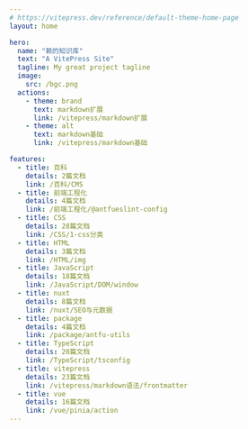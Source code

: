 ```yaml
---
# https://vitepress.dev/reference/default-theme-home-page
layout: home

hero:
  name: "赖的知识库"
  text: "A VitePress Site"
  tagline: My great project tagline
  image:
    src: /bgc.png
  actions:
    - theme: brand
      text: markdown扩展
      link: /vitepress/markdown扩展
    - theme: alt
      text: markdown基础
      link: /vitepress/markdown基础

features:
  - title: 百科
    details: 2篇文档
    link: /百科/CMS
  - title: 前端工程化
    details: 4篇文档
    link: /前端工程化/@antfueslint-config
  - title: CSS
    details: 28篇文档
    link: /CSS/1-css分类
  - title: HTML
    details: 3篇文档
    link: /HTML/img
  - title: JavaScript
    details: 18篇文档
    link: /JavaScript/DOM/window
  - title: nuxt
    details: 8篇文档
    link: /nuxt/SEO与元数据
  - title: package
    details: 4篇文档
    link: /package/antfu-utils
  - title: TypeScript
    details: 20篇文档
    link: /TypeScript/tsconfig
  - title: vitepress
    details: 23篇文档
    link: /vitepress/markdown语法/frontmatter
  - title: vue
    details: 16篇文档
    link: /vue/pinia/action
---
```

